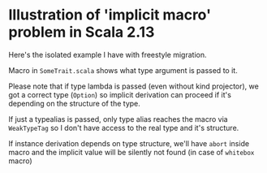 # Illustration of 'implicit macro' problem in Scala 2.13

Here's the isolated example I have with freestyle migration.

Macro in `SomeTrait.scala` shows what type argument is passed to it.

Please note that if type lambda is passed (even without kind projector), we got a correct type (`Option`)
so implicit derivation can proceed if it's depending on the structure of the type.

If just a typealias is passed, only type alias reaches the macro via `WeakTypeTag` so I don't
have access to the real type and it's structure.

If instance derivation depends on type structure, we'll have `abort` inside macro and the implicit value
will be silently not found (in case of `whitebox` macro)
